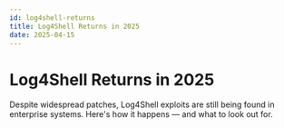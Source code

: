 ```yaml
---
id: log4shell-returns
title: Log4Shell Returns in 2025
date: 2025-04-15
---
```


# Log4Shell Returns in 2025

Despite widespread patches, Log4Shell exploits are still being found in enterprise systems. Here's how it happens — and what to look out for.
